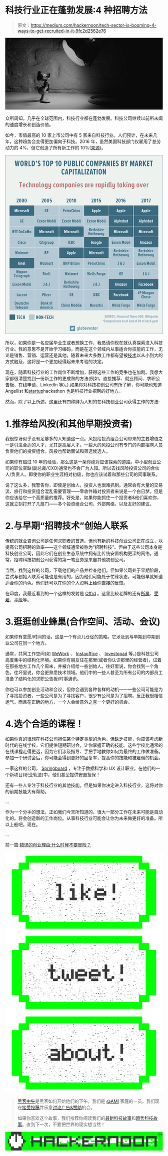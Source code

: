 # 科技行业正在蓬勃发展:4 种招聘方法

> 原文：<https://medium.com/hackernoon/tech-sector-is-booming-4-ways-to-get-recruited-in-it-9fc2d2562e76>

![](img/945d1e07e0f9361f23aeda606610ff7c.png)

众所周知，几乎在全球范围内，科技行业都在蓬勃发展。科技公司继续以前所未闻的速度增长和创造价值。

如今，市值最高的 10 家上市公司中有 5 家来自科技行业。人们预计，在未来几年，这种趋势会变得更加偏向于科技。2016 年，虽然美国科技部门仅雇用了总劳动力的 4%，但它创造了所有新工作的 10%([来源](https://www.comptia.org/about-us/newsroom/press-releases/2017/04/03/us-tech-sector-employment-approaches-seven-million))。

![](img/5e571801104bec1504af1cbdbdbb6463.png)

所以，如果你是一名应届毕业生或者想换工作，我恳请你现在就认真探索进入科技行业。我的意思不是开始学习编码，而是在这个领域内从事适合你技能的工作，无论是销售、营销、运营还是其他。随着未来大多数工作都有望被[技术](https://hackernoon.com/tagged/technology)以从小到大的方式触及，这将是一个更加经得起未来考验的决定。

现在，随着科技行业的工作岗位不断增加，获得这些工作的竞争也在加剧。我想大家都很清楚找到一份新工作的更成熟的方法(例如，直接推荐、就业顾问、求职公告板、在线申请、LinkedIn 等)。).如果你对科技初创公司有所了解，你可能也知道 Angellist 和[startup](https://hackernoon.com/tagged/startup)hackathon 也是科技行业招聘的好地方。

然而，除了以上所述，这里还有四种鲜为人知的在科技创业公司获得工作的方法:

# 1.推荐给风投(和其他早期投资者)

我很惊讶似乎没有足够多的人知道这一点。风投给投资组合公司带来的主要增值之一是引进合适的人才，尤其是高层人才。一些大的风投公司有专门的内部招聘人员负责他们的投资组合。风投也帮助面试和筛选候选人。

如果你有超过 10 年的经验，那么这是一条你绝对应该探索的道路。中小型创业公司的职位空缺(副总裁/CXO)通常也不会广为人知。所以去找风险投资公司的合伙人/负责人。即使你的职业生涯相对初级，你也应该试着和那些公司的同事联系。

说了这么多，我警告你，即使是创始人，投资人也很难抓到。通常会有大量的交易流、旅行和投资组合混乱需要管理——零收件箱对投资者来说是一个白日梦。但是你应该给它一个高质量的推荐。好处是，如果你能抓住一个投资者&他们喜欢你，这就立刻打开了几扇门——多个投资组合公司、外部网络，以及友好的建议。

# 2.与早期“招聘技术”创始人联系

传统的就业咨询公司是任何求职者的首选。但也有新的科技创业公司正在成立，以提高公司招聘的效率——这个领域通常被称为“招聘科技”。但由于这些公司本身是科技创业公司，因此它们在创业生态系统中拥有比传统安置机构更深的网络。通常，招聘科技初创公司获得的第一笔业务是来自其他初创公司。

当然，找到这样的公司，下载他们的产品并检查他们。但如果公司处于早期阶段，尝试与创始人联系可能也是有用的，因为他们可能处于忙碌状态，可能很早就知道适合你的角色。他们还可以在你的个人资料上给你直接的反馈。

在印度，我最近看到的一个这样的发射是 [Offrd](http://www.offrd.co/) 。这里比较老牌的还有[所属](https://belong.co/)、[受雇](https://hiree.com/)、[平级](https://www.evenrank.com/)等。

# 3.逛逛创业蜂巢(合作空间、活动、会议)

如果你有意愿/时间的话，这是一个有点儿仓促的策略。它涉及到与早期到中期创业公司在同一个地方。

通常，共同工作空间(如 [WeWork](https://www.wework.com/) 、 [Instaoffice](http://www.instaoffice.in/%E2%80%8E) 、 [Investopad](https://www.investopad.com/) 等。)是科技公司高度集中的结构化环境。如果你有朋友住在那里(或者你认识那里的经营者)，试着在那些地方工作几个周末，并被介绍给一些创始人。往好里说，你会找到一个角色，往坏里说，你会更熟悉技术领域。他们中的一些人甚至为所有公司的内部员工准备了结构化的求职公告板/时事通讯。

你也可以参加创业活动和会议，但你会遇到各种各样的动机——一些公司可能是为了寻找投资者，一些公司是为了寻找客户，很少有公司是为了招聘。反正我很相信运气。而且在正确的地方，一个人会给意外之喜一个更好的机会。

# 4.选个合适的课程！

如果你真的很想在科技公司担任某个特定类型的角色，但缺乏技能，你应该考虑新时代的在线学校，它们提供短期研讨会，让你掌握正确的技能。这些学校比通常的在线课程走得更远，因为它们涉及指导、手把手地教你如何为最终的工作做准备。参加一个研讨会后，你可能会得到更好的回复率，提高你的技能和被雇佣的机会。

一家这样的公司， [Springboard](https://www.springboard.com/) ，专注于数据科学和 UX 设计职业。在他们的一个新项目(职业轨迹)中，他们甚至提供安置担保！

还有一些人专注于科技行业的其他技能。但是如果你决定进入科技行业，这将对你的前期技能大有帮助。

…

作为一个分手的想法，正如我们今天所知道的，很大一部分工作在未来可能是自动化的。将会创造新的工作岗位。从事科技行业可能会让你为未来做更好的准备。所以上船吧。现在。

…

前一篇:[错误的创业理由:什么时候不要冒险？](https://hackernoon.com/wrong-reasons-to-start-up-when-not-to-take-the-entrepreneurial-plunge-e862f2177d98)

[![](img/50ef4044ecd4e250b5d50f368b775d38.png)](http://bit.ly/HackernoonFB)[![](img/979d9a46439d5aebbdcdca574e21dc81.png)](https://goo.gl/k7XYbx)[![](img/2930ba6bd2c12218fdbbf7e02c8746ff.png)](https://goo.gl/4ofytp)

> [黑客中午](http://bit.ly/Hackernoon)是黑客如何开始他们的下午。我们是 [@AMI](http://bit.ly/atAMIatAMI) 家庭的一员。我们现在[接受投稿](http://bit.ly/hackernoonsubmission)并乐意[讨论广告&赞助](mailto:partners@amipublications.com)机会。
> 
> 如果你喜欢这个故事，我们推荐你阅读我们的[最新科技故事](http://bit.ly/hackernoonlatestt)和[趋势科技故事](https://hackernoon.com/trending)。直到下一次，不要把世界的现实想当然！

![](img/be0ca55ba73a573dce11effb2ee80d56.png)